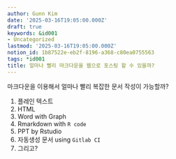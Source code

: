 ```yaml
---
author: Gunn Kim
date: '2025-03-16T19:05:00.000Z'
draft: true
keywords: &id001
- Uncategorized
lastmod: '2025-03-16T19:05:00.000Z'
notion_id: 1b87522e-eb2f-8196-a368-c80ea0755563
tags: *id001
title: 얼마나 빨리 마크다운을 웹으로 포스팅 할 수 있을까?
---
```


마크다운을 이용해서 얼마나 빨리 복잡한 문서 작성이 가능할까?

1. 플레인 텍스트
2. HTML
3. Word with Graph
4. Rmarkdown with `R code`
5. PPT by Rstudio
6. 자동생성 문서 using `Gitlab CI`
7. 그리고?

